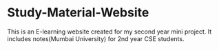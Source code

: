 # Study-Material-Website
This is an E-learning website created for my second year mini project.
It includes notes(Mumbai University) for 2nd year CSE students.

